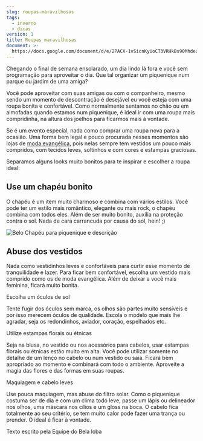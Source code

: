 ```yaml
---
slug: roupas-maravilhosas
tags:
  - inverno
  - dicas
version: 1
title: Roupas maravilhosas
document: >-
  https://docs.google.com/document/d/e/2PACX-1vSicnKyUoCT3VRHkBs90Mhdez90UjQd-HnX1Or-fBQLhQ-I-aPspdAq71aDvpHzLapWntsKQr5Lg-ST/pub
---
```

Chegando o final de semana ensolarado, um dia lindo lá fora e você sem programação para aproveitar o dia. Que tal organizar um piquenique num parque ou jardim de uma amiga?

Você pode aproveitar com suas amigas ou com o companheiro, mesmo sendo um momento de descontração é desejável eu você esteja com uma roupa bonita e confortável. Como normalmente sentamos no chão ou em almofadas quando estamos num piquenique, é ideal ir com uma roupa mais compridinha, na altura dos joelhos para ficarmos mais à vontade.

Se é um evento especial, nada como comprar uma roupa nova para a ocasião. Uma forma bem legal e pouco procurada nesses momentos são lojas de [moda evangélica](https://www.google.com/url?q=http://www.belaloba.com.br/vestidos-evangelicos-ct-33f5f&sa=D&source=editors&ust=1621364654299000&usg=AOvVaw2v6_Sq3wg-Sy-IIJULgPvu), pois nelas sempre tem vestidos um pouco mais compridos, com tecidos leves, soltinhos e com cores e estampas graciosas.

Separamos alguns looks muito bonitos para te inspirar e escolher a roupa ideal:

## Use um chapéu bonito

O chapéu é um item muito charmoso e combina com vários estilos. Você pode ter um estilo mais romântico, elegante ou mais rock, o chapéu combina com todos eles. Além de ser muito bonito, auxilia na proteção contra o sol. Nada de cara carrancuda por causa do sol, hein! ;)

![Belo Chapéu para piquenique e descrição](https://lh6.googleusercontent.com/4Bh1_qBG88TwiVM6DYFa5B1uc_Zv4p-yOQIH-hs7WnMG6MEMj9T0LdRV_g1GPkGTLikx8GzIzJgB56lntyyGZL7ziL3FKscfLHnjaQG_A_yuamv6I8QE5R0TPhcv5_sb4A "Título do chapéu de piquenique")

## Abuse dos vestidos

Nada como vestidinhos leves e confortáveis para curtir esse momento de tranquilidade e lazer. Para ficar bem confortável, escolha um vestido mais comprido como os de moda evangélica. Além de deixar a você mais feminina, ficará muito bonita.

Escolha um óculos de sol

Tente fugir dos óculos sem marca, os olhos são partes muito sensíveis e por isso merecem óculos de qualidade. Escola o modelo que mais lhe agradar, seja os redondinhos, aviador, coração, espelhados etc.

Utilize estampas florais ou étnicas

Seja na blusa, no vestido ou nos acessórios para cabelos, usar estampas florais ou étnicas estão muito em alta. Você pode utilizar somente no detalhe de um lenço no cabelo ou num vestido ou saia. Ficará bem apropriado ao momento e combinará com todo o ambiente. Aproveite a magia das flores e das formas em suas roupas.

Maquiagem e cabelo leves

Use pouca maquiagem, mas abuse do filtro solar. Como o piquenique costuma ser de dia e com um clima todo leve, passe um lápis ou delineador nos olhos, uma máscara nos cílios e um gloss na boca. O cabelo fica totalmente ao seu critério, se tem muito calor pode fazer uma trança ou prender. O ideal é ficar à vontade.

Texto escrito pela Equipe do Bela loba

